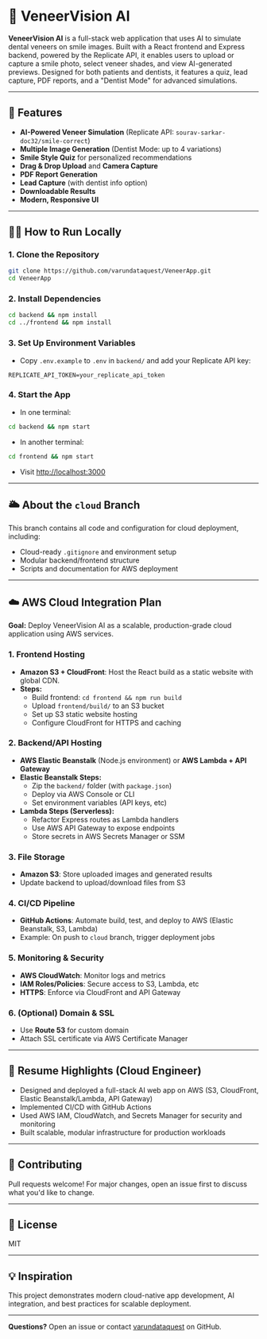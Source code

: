 # 🦷 VeneerVision AI

**VeneerVision AI** is a full-stack web application that uses AI to simulate dental veneers on smile images. Built with a React frontend and Express backend, powered by the Replicate API, it enables users to upload or capture a smile photo, select veneer shades, and view AI-generated previews. Designed for both patients and dentists, it features a quiz, lead capture, PDF reports, and a "Dentist Mode" for advanced simulations.

---

## 🚀 Features
- **AI-Powered Veneer Simulation** (Replicate API: `sourav-sarkar-doc32/smile-correct`)
- **Multiple Image Generation** (Dentist Mode: up to 4 variations)
- **Smile Style Quiz** for personalized recommendations
- **Drag & Drop Upload** and **Camera Capture**
- **PDF Report Generation**
- **Lead Capture** (with dentist info option)
- **Downloadable Results**
- **Modern, Responsive UI**

---

## 🏃‍♂️ How to Run Locally

### 1. Clone the Repository
```bash
git clone https://github.com/varundataquest/VeneerApp.git
cd VeneerApp
```

### 2. Install Dependencies
```bash
cd backend && npm install
cd ../frontend && npm install
```

### 3. Set Up Environment Variables
- Copy `.env.example` to `.env` in `backend/` and add your Replicate API key:
```
REPLICATE_API_TOKEN=your_replicate_api_token
```

### 4. Start the App
- In one terminal:
```bash
cd backend && npm start
```
- In another terminal:
```bash
cd frontend && npm start
```
- Visit [http://localhost:3000](http://localhost:3000)

---

## 🌥️ About the `cloud` Branch
This branch contains all code and configuration for cloud deployment, including:
- Cloud-ready `.gitignore` and environment setup
- Modular backend/frontend structure
- Scripts and documentation for AWS deployment

---

## ☁️ AWS Cloud Integration Plan
**Goal:** Deploy VeneerVision AI as a scalable, production-grade cloud application using AWS services.

### 1. **Frontend Hosting**
- **Amazon S3 + CloudFront**: Host the React build as a static website with global CDN.
- **Steps:**
  - Build frontend: `cd frontend && npm run build`
  - Upload `frontend/build/` to an S3 bucket
  - Set up S3 static website hosting
  - Configure CloudFront for HTTPS and caching

### 2. **Backend/API Hosting**
- **AWS Elastic Beanstalk** (Node.js environment) or **AWS Lambda + API Gateway**
- **Elastic Beanstalk Steps:**
  - Zip the `backend/` folder (with `package.json`)
  - Deploy via AWS Console or CLI
  - Set environment variables (API keys, etc)
- **Lambda Steps (Serverless):**
  - Refactor Express routes as Lambda handlers
  - Use AWS API Gateway to expose endpoints
  - Store secrets in AWS Secrets Manager or SSM

### 3. **File Storage**
- **Amazon S3**: Store uploaded images and generated results
- Update backend to upload/download files from S3

### 4. **CI/CD Pipeline**
- **GitHub Actions**: Automate build, test, and deploy to AWS (Elastic Beanstalk, S3, Lambda)
- Example: On push to `cloud` branch, trigger deployment jobs

### 5. **Monitoring & Security**
- **AWS CloudWatch**: Monitor logs and metrics
- **IAM Roles/Policies**: Secure access to S3, Lambda, etc
- **HTTPS**: Enforce via CloudFront and API Gateway

### 6. **(Optional) Domain & SSL**
- Use **Route 53** for custom domain
- Attach SSL certificate via AWS Certificate Manager

---

## 📝 Resume Highlights (Cloud Engineer)
- Designed and deployed a full-stack AI web app on AWS (S3, CloudFront, Elastic Beanstalk/Lambda, API Gateway)
- Implemented CI/CD with GitHub Actions
- Used AWS IAM, CloudWatch, and Secrets Manager for security and monitoring
- Built scalable, modular infrastructure for production workloads

---

## 🤝 Contributing
Pull requests welcome! For major changes, open an issue first to discuss what you'd like to change.

---

## 📄 License
MIT

---

## 💡 Inspiration
This project demonstrates modern cloud-native app development, AI integration, and best practices for scalable deployment.

---

**Questions?** Open an issue or contact [varundataquest](https://github.com/varundataquest) on GitHub.
